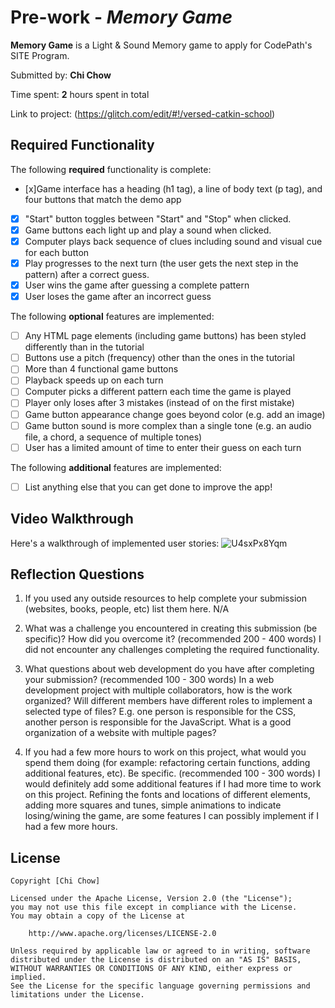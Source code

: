 # Pre-work - _Memory Game_

**Memory Game** is a Light & Sound Memory game to apply for CodePath's SITE Program.

Submitted by: **Chi Chow**

Time spent: **2** hours spent in total

Link to project: (https://glitch.com/edit/#!/versed-catkin-school)

## Required Functionality

The following **required** functionality is complete:

- [x]Game interface has a heading (h1 tag), a line of body text (p tag), and four buttons that match the demo app
- [x] "Start" button toggles between "Start" and "Stop" when clicked.
- [x] Game buttons each light up and play a sound when clicked.
- [x] Computer plays back sequence of clues including sound and visual cue for each button
- [x] Play progresses to the next turn (the user gets the next step in the pattern) after a correct guess.
- [x] User wins the game after guessing a complete pattern
- [x] User loses the game after an incorrect guess

The following **optional** features are implemented:

- [ ] Any HTML page elements (including game buttons) has been styled differently than in the tutorial
- [ ] Buttons use a pitch (frequency) other than the ones in the tutorial
- [ ] More than 4 functional game buttons
- [ ] Playback speeds up on each turn
- [ ] Computer picks a different pattern each time the game is played
- [ ] Player only loses after 3 mistakes (instead of on the first mistake)
- [ ] Game button appearance change goes beyond color (e.g. add an image)
- [ ] Game button sound is more complex than a single tone (e.g. an audio file, a chord, a sequence of multiple tones)
- [ ] User has a limited amount of time to enter their guess on each turn

The following **additional** features are implemented:

- [ ] List anything else that you can get done to improve the app!

## Video Walkthrough

Here's a walkthrough of implemented user stories:
![U4sxPx8Yqm](https://user-images.githubusercontent.com/54487137/112241090-d2d81100-8c06-11eb-8810-7668b1d40baa.gif)

## Reflection Questions

1. If you used any outside resources to help complete your submission (websites, books, people, etc) list them here.
   N/A

2. What was a challenge you encountered in creating this submission (be specific)? How did you overcome it? (recommended 200 - 400 words)
   I did not encounter any challenges completing the required functionality.

3. What questions about web development do you have after completing your submission? (recommended 100 - 300 words)
   In a web development project with multiple collaborators, how is the work organized? Will different members have different roles to implement a selected type of files? E.g. one person is responsible for the CSS, another person is responsible for the JavaScript.
   What is a good organization of a website with multiple pages?

4. If you had a few more hours to work on this project, what would you spend them doing (for example: refactoring certain functions, adding additional features, etc). Be specific. (recommended 100 - 300 words)
   I would definitely add some additional features if I had more time to work on this project. Refining the fonts and locations of different elements, adding more squares and tunes, simple animations to indicate losing/wining the game, are some features I can possibly implement if I had a few more hours.

## License

    Copyright [Chi Chow]

    Licensed under the Apache License, Version 2.0 (the "License");
    you may not use this file except in compliance with the License.
    You may obtain a copy of the License at

        http://www.apache.org/licenses/LICENSE-2.0

    Unless required by applicable law or agreed to in writing, software
    distributed under the License is distributed on an "AS IS" BASIS,
    WITHOUT WARRANTIES OR CONDITIONS OF ANY KIND, either express or implied.
    See the License for the specific language governing permissions and
    limitations under the License.
